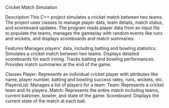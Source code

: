 

Cricket Match Simulation

Description
This C++ project simulates a cricket match between two teams. The project uses classes to manage player data, team details, match status, and scoreboard updates. The program reads player data from an input file to populate the teams, manages the gameplay with random events like runs and wickets, and displays scoreboards and match summaries.

Features
Manages players' data, including batting and bowling statistics.
Simulates a cricket match between two teams.
Displays detailed scoreboards for each inning.
Tracks batting and bowling performances.
Provides match summaries at the end of the game.

Classes
Player: Represents an individual cricket player with attributes like name, player number, batting and bowling success rates, runs, wickets, etc.
PlayersList: Manages a list of players for a team.
Team: Represents a cricket team and its players.
Match: Represents the entire match including teams, current batsmen, bowler, and state of the game.
Scoreboard: Displays the current state of the match at each ball.
